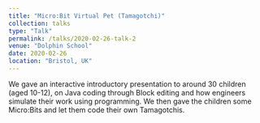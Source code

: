 ```yaml
---
title: "Micro:Bit Virtual Pet (Tamagotchi)"
collection: talks
type: "Talk"
permalink: /talks/2020-02-26-talk-2
venue: "Dolphin School"
date: 2020-02-26
location: "Bristol, UK"
---
```


We gave an interactive introductory presentation to around 30 children (aged 10-12), on Java coding through Block editing and how engineers simulate their work using programming. We then gave the children some Micro:Bits and let them code their own Tamagotchis.
